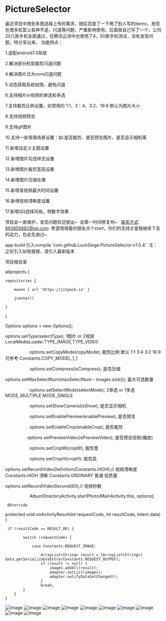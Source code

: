 # PictureSelector
最近项目中用到多图选择上传的需求，随后百度了一下用了别人写的demo，发现在很多机型上各种不适，闪退等问题，严重影响使用，后面我自己写了一个，公司20几款手机全部通过，在腾讯云测中也使用了4，50款手机测试，没有发现问题，特分享出来。
功能特点： 

1.适配android7.0系统

2.解决部分机型裁剪闪退问题

4.解决图片过大oom闪退问题

5.动态获取系统权限，避免闪退

6.支持相片or视频的单选和多选

7.支持裁剪比例设置，如常用的  1:1、3：4、3:2、16:9 默认为图片大小

8.支持视频预览

9.支持gif图片

10.支持一些常用场景设置：如:是否裁剪、是否预览图片、是否显示相机等

11.新增自定义主题设置

12.新增图片勾选样式设置

13.新增图片裁剪宽高设置

14.新增图片压缩处理

15.新增录视频最大时间设置

16.新增视频清晰度设置

17.新增QQ选择风格，带数字效果

项目会一直维护，发现问题欢迎提出~  会第一时间修复哟~   联系方式893855882@qq.com  希望用得着的朋友点个start，你们的支持才是我继续下去的动力，在此先谢过~

app-build 引入compile 'com.github.LuckSiege:PictureSelector:v1.0.4'  注：之前引入如有报错，请引入最新版本

项目根目录

allprojects {

    repositories {
    
        maven { url 'https://jitpack.io' }
        
        jcenter()
        
    }
}

Options options = new Options();


options.setType(selectType); 1图片 or 2视频 LocalMediaLoader.TYPE_IMAGE,TYPE_VIDEO

                   
options.setCopyMode(copyMode); 裁剪比例 默认 1:1 3:4 3:2 16:9 可参考 Constants.COPY_MODEL_1_1 

                    
options.setCompress(isCompress); 是否压缩


options.setMaxSelectNum(maxSelectNum - images.size()); 最大可选数量

                    
options.setSelectMode(selectMode); 2单选 or 1多选 MODE_MULTIPLE MODE_SINGLE

                    
options.setShowCamera(isShow); 是否显示相机

                    
options.setEnablePreview(enablePreview); 是否预览

                    
options.setEnableCrop(enableCrop); 是否裁剪

                   
options.setPreviewVideo(isPreviewVideo); 是否预览视频(播放)

                    
options.setCropW(cropW); 裁剪宽

                    
options.setCropH(cropH); 裁剪高

options.setRecordVideoDefinition(Constants.HIGH);// 视频清晰度 Constants.HIGH 清晰 Constants.ORDINARY 普通 低质量

options.setRecordVideoSecond(60);// 视频秒数

                    
AlbumDirectoryActivity.startPhoto(MainActivity.this, options);
 
     @Override
protected void onActivityResult(int requestCode, int resultCode, Intent data) {

     if (resultCode == RESULT_OK) {
     
            switch (requestCode) {
            
                case Constants.REQUEST_IMAGE:
                
                    ArrayList<String> result = (ArrayList<String>) data.getSerializableExtra(Constants.REQUEST_OUTPUT);
                    if (result != null) {
                        images.addAll(result);
                        adapter.setList(images);
                        adapter.notifyDataSetChanged();
                    }
                    break;
            }
        }
    }

![image](https://github.com/LuckSiege/PictureSelector/blob/master/image/A574F86A9A9F42A77D03B0ACC9E761C9.jpg)
![image](https://github.com/LuckSiege/PictureSelector/blob/master/image/ABE302D298BD56DEC871F4464E64646F.jpg)
![image](https://github.com/LuckSiege/PictureSelector/blob/master/image/3483AB11C78AF4C6DCC408504768A138.jpg)
![image](https://github.com/LuckSiege/PictureSelector/blob/master/image/66C119A6BD918EAF9418324836C34BA6.jpg)
![image](https://github.com/LuckSiege/PictureSelector/blob/master/image/5F1513BFD9490AF153E3E30840964FB1.jpg)
![image](https://github.com/LuckSiege/PictureSelector/blob/master/image/BA7C4A038613182020DA9CE0152DA5D4.jpg)
![image](https://github.com/LuckSiege/PictureSelector/blob/master/image/0F918EB15954836F59A95A3F7E0D2012.jpg)
![image](https://github.com/LuckSiege/PictureSelector/blob/master/image/2AEDE4E52CC095F5896E066C59DDDF85.jpg)
![image](https://github.com/LuckSiege/PictureSelector/blob/master/image/36C818DEDF2A5AA745CD699FBBF67E7F.jpg)
![image](https://github.com/LuckSiege/PictureSelector/blob/master/image/9B433C9C47C3FCA7BC42D6E3B6F27698.jpg)
